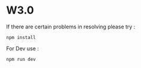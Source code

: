 # W3.0

If there are certain problems in resolving please try :
```
npm install
```

For Dev use : 
```
npm run dev
```


